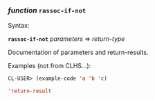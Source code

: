 ### <em>function</em> <strong>`rassoc-if-not`</strong>

Syntax:

<strong>`rassoc-if-not`</strong> <em>parameters</em> => <em>return-type</em>

Documentation of parameters and return-results.

Examples (not from CLHS...):

```lisp
CL-USER> (example-code 'a 'b 'c)

'return-result
```
